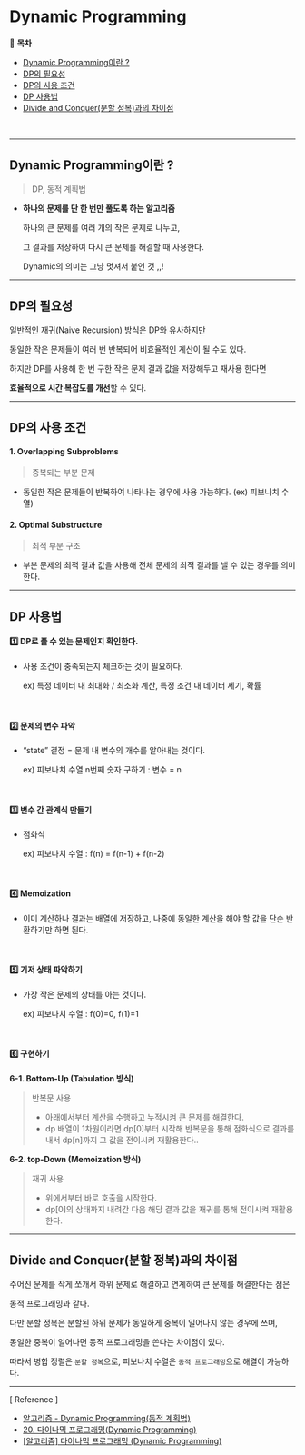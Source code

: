 # Dynamic Programming

:milky_way: **목차**
- [Dynamic Programming이란 ?](#dynamic-programming이란)
- [DP의 필요성](#dp의-필요성)
- [DP의 사용 조건](#dp의-사용-조건)
- [DP 사용법](#dp-사용법)
- [Divide and Conquer(분할 정복)과의 차이점](#divide-and-conquer분할-정복과의-차이점)

<br>

---

## Dynamic Programming이란 ?
>
> DP, 동적 계획법
> 
- **하나의 문제를 단 한 번만 풀도록 하는 알고리즘**
    
    하나의 큰 문제를 여러 개의 작은 문제로 나누고, 
    
    그 결과를 저장하여 다시 큰 문제를 해결할 때 사용한다.
    
    Dynamic의 의미는 그냥 멋져서 붙인 것 ,,!
    

---

## DP의 필요성

일반적인 재귀(Naive Recursion) 방식은 DP와 유사하지만 

동일한 작은 문제들이 여러 번 반복되어 비효율적인 계산이 될 수도 있다.

하지만 DP를 사용해 한 번 구한 작은 문제 결과 값을 저장해두고 재사용 한다면 

**효율적으로 시간 복잡도를 개선**할 수 있다.

---

## DP의 사용 조건

#### 1. Overlapping Subproblems
>
> 중복되는 부분 문제
> 
- 동일한 작은 문제들이 반복하여 나타나는 경우에 사용 가능하다.  (ex) 피보나치 수열)

#### 2. Optimal Substructure
>
> 최적 부분 구조
> 
- 부분 문제의 최적 결과 값을 사용해 전체 문제의 최적 결과를 낼 수 있는 경우를 의미한다.

---

## DP 사용법

#### :one: DP로 풀 수 있는 문제인지 확인한다.

- 사용 조건이 충족되는지 체크하는 것이 필요하다.
    
    ex) 특정 데이터 내 최대화 / 최소화 계산, 특정 조건 내 데이터 세기, 확률
    
<br>

#### :two: 문제의 변수 파악

- “state” 결정 = 문제 내 변수의 개수를 알아내는 것이다.
    
    ex) 피보나치 수열 n번째 숫자 구하기 : 변수 = n

 <br>   

#### :three: 변수 간 관계식 만들기

- 점화식
    
    ex) 피보나치 수열 : f(n) = f(n-1) + f(n-2)

 <br>   

#### :four: Memoization

- 이미 계산하나 결과는 배열에 저장하고, 나중에 동일한 계산을 해야 할 값을 단순 반환하기만 하면 된다.
    
<br>

#### :five: 기저 상태 파악하기

- 가장 작은 문제의 상태를 아는 것이다.
    
    ex) 피보나치 수열 : f(0)=0, f(1)=1

<br>  

#### :six: 구현하기

**6-1. Bottom-Up (Tabulation 방식)** 

> 반복문 사용
> 
> - 아래에서부터 계산을 수행하고 누적시켜 큰 문제를 해결한다.
> - dp 배열이 1차원이라면 dp[0]부터 시작해 반복문을 통해 점화식으로 결과를 내서 dp[n]까지 그 값을 전이시켜 재활용한다..

**6-2. top-Down (Memoization 방식)**

> 재귀 사용
> 
> - 위에서부터 바로 호출을 시작한다.
> - dp[0]의 상태까지 내려간 다음 해당 결과 값을 재귀를 통해 전이시켜 재활용한다.

---

## Divide and Conquer(분할 정복)과의 차이점

주어진 문제를 작게 쪼개서 하위 문제로 해결하고 연계하여 큰 문제를 해결한다는 점은 

동적 프로그래밍과 같다.

다만 분할 정복은 분할된 하위 문제가 동일하게 중복이 일어나지 않는 경우에 쓰며, 

동일한 중복이 일어나면 동적 프로그래밍을 쓴다는 차이점이 있다.

따라서 병합 정렬은 `분할 정복`으로, 피보나치 수열은 `동적 프로그래밍`으로 해결이 가능하다. 

---

[ Reference ]
- [알고리즘 - Dynamic Programming(동적 계획법)](https://hongjw1938.tistory.com/47)
- [20. 다이나믹 프로그래밍(Dynamic Programming)](https://blog.naver.com/ndb796/221233570962)
- [[알고리즘] 다이나믹 프로그래밍 (Dynamic Programming)](https://velog.io/@kimdukbae/%EB%8B%A4%EC%9D%B4%EB%82%98%EB%AF%B9-%ED%94%84%EB%A1%9C%EA%B7%B8%EB%9E%98%EB%B0%8D-Dynamic-Programming)